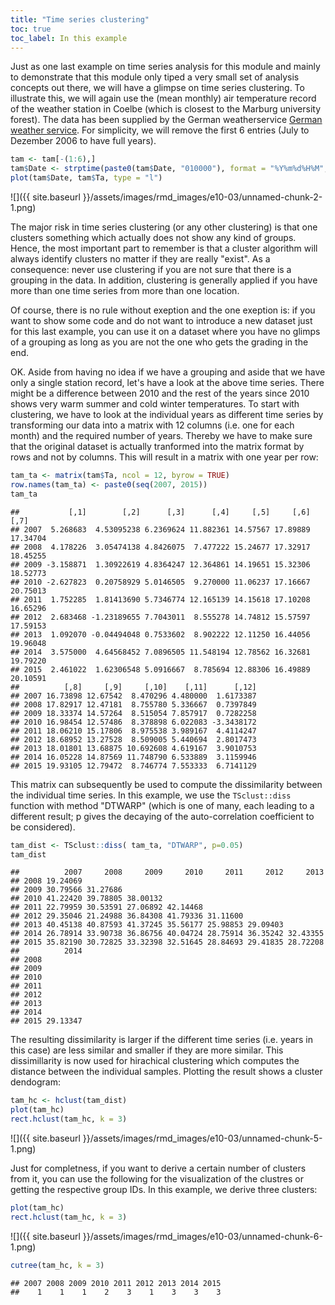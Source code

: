```yaml
---
title: "Time series clustering"
toc: true
toc_label: In this example
---
```


Just as one last example on time series analysis for this module and mainly to demonstrate that this module only tiped a very small set of analysis concepts out there, we will have a glimpse on time series clustering. To illustrate this, we will again use the (mean monthly) air temperature record of the weather station in Coelbe (which is closest to the Marburg university forest). The data has been supplied by the German weatherservice [German weather service](ftp://ftp-cdc.dwd.de/pub/CDC/observations_germany/). For simplicity, we will remove the first 6 entries (July to Dezember 2006 to have full years).



```r
tam <- tam[-(1:6),]
tam$Date <- strptime(paste0(tam$Date, "010000"), format = "%Y%m%d%H%M", tz = "UTC")
plot(tam$Date, tam$Ta, type = "l")
```

![]({{ site.baseurl }}/assets/images/rmd_images/e10-03/unnamed-chunk-2-1.png)<!-- -->

The major risk in time series clustering (or any other clustering) is that one clusters something which actually does not show any kind of groups. Hence, the most important part to remember is that a cluster algorithm will always identify clusters no matter if they are really "exist". As a consequence: never use clustering if you are not sure that there is a grouping in the data. In addition, clustering is generally applied if you have more than one time series from more than one location. 

Of course, there is no rule without exeption and the one exeption is: if you want to show some code and do not want to introduce a new dataset just for this last example, you can use it on a dataset where you have no glimps of a grouping as long as you are not the one who gets the grading in the end. 

OK. Aside from having no idea if we have a grouping and aside that we have only a single station record, let's have a look at the above time series. There might be a difference between 2010 and the rest of the years since 2010 shows very warm summer and cold winter temperatures. To start with clustering, we have to look at the individual years as different time series by transforming our data into a matrix with 12 columns (i.e. one for each month) and the required number of years. Thereby we have to make sure that the original dataset is actually tranformed into the matrix format by rows and not by columns. This will result in a matrix with one year per row:

```r
tam_ta <- matrix(tam$Ta, ncol = 12, byrow = TRUE)
row.names(tam_ta) <- paste0(seq(2007, 2015))
tam_ta
```

```
##           [,1]        [,2]      [,3]      [,4]     [,5]     [,6]     [,7]
## 2007  5.268683  4.53095238 6.2369624 11.882361 14.57567 17.89889 17.34704
## 2008  4.178226  3.05474138 4.8426075  7.477222 15.24677 17.32917 18.45255
## 2009 -3.158871  1.30922619 4.8364247 12.364861 14.19651 15.32306 18.52773
## 2010 -2.627823  0.20758929 5.0146505  9.270000 11.06237 17.16667 20.75013
## 2011  1.752285  1.81413690 5.7346774 12.165139 14.15618 17.10208 16.65296
## 2012  2.683468 -1.23189655 7.7043011  8.555278 14.74812 15.57597 17.59153
## 2013  1.092070 -0.04494048 0.7533602  8.902222 12.11250 16.44056 19.96048
## 2014  3.575000  4.64568452 7.0896505 11.548194 12.78562 16.32681 19.79220
## 2015  2.461022  1.62306548 5.0916667  8.785694 12.88306 16.49889 20.10591
##          [,8]     [,9]     [,10]    [,11]      [,12]
## 2007 16.73898 12.67542  8.470296 4.480000  1.6173387
## 2008 17.82917 12.47181  8.755780 5.336667  0.7397849
## 2009 18.33374 14.57264  8.515054 7.857917  0.7282258
## 2010 16.98454 12.57486  8.378898 6.022083 -3.3438172
## 2011 18.06210 15.17806  8.975538 3.989167  4.4114247
## 2012 18.68952 13.27528  8.509005 5.440694  2.8017473
## 2013 18.01801 13.68875 10.692608 4.619167  3.9010753
## 2014 16.05228 14.87569 11.748790 6.533889  3.1159946
## 2015 19.93105 12.79472  8.746774 7.553333  6.7141129
```

This matrix can subsequently be used to compute the dissimilarity between the individual time series. In this example, we use the ``TSclust::diss`` function with method "DTWARP" (which is one of many, each leading to a different result; p gives the decaying of the auto-correlation coefficient to be considered).

```r
tam_dist <- TSclust::diss( tam_ta, "DTWARP", p=0.05)
tam_dist
```

```
##          2007     2008     2009     2010     2011     2012     2013
## 2008 19.24069                                                      
## 2009 30.79566 31.27686                                             
## 2010 41.22420 39.78805 38.00132                                    
## 2011 22.79959 30.53591 27.06892 42.14468                           
## 2012 29.35046 21.24988 36.84308 41.79336 31.11600                  
## 2013 40.45138 40.87593 41.37245 35.56177 25.98853 29.09403         
## 2014 26.78914 33.90738 36.86756 40.04724 28.75914 36.35242 32.43355
## 2015 35.82190 30.72825 33.32398 32.51645 28.84693 29.41835 28.72208
##          2014
## 2008         
## 2009         
## 2010         
## 2011         
## 2012         
## 2013         
## 2014         
## 2015 29.13347
```

The resulting dissimilarity is larger if the different time series (i.e. years in this case) are less similar and smaller if they are more similar. This dissimillarity is now used for hirachical clustering which computes the distance between the individual samples. Plotting the result shows a cluster dendogram:

```r
tam_hc <- hclust(tam_dist)
plot(tam_hc)
rect.hclust(tam_hc, k = 3)
```

![]({{ site.baseurl }}/assets/images/rmd_images/e10-03/unnamed-chunk-5-1.png)<!-- -->

Just for completness, if you want to derive a certain number of clusters from it, you can use the following for the visualization of the clustres or getting the respective group IDs. In this example, we derive three clusters:

```r
plot(tam_hc)
rect.hclust(tam_hc, k = 3)
```

![]({{ site.baseurl }}/assets/images/rmd_images/e10-03/unnamed-chunk-6-1.png)<!-- -->

```r
cutree(tam_hc, k = 3)
```

```
## 2007 2008 2009 2010 2011 2012 2013 2014 2015 
##    1    1    1    2    3    1    3    3    3
```
